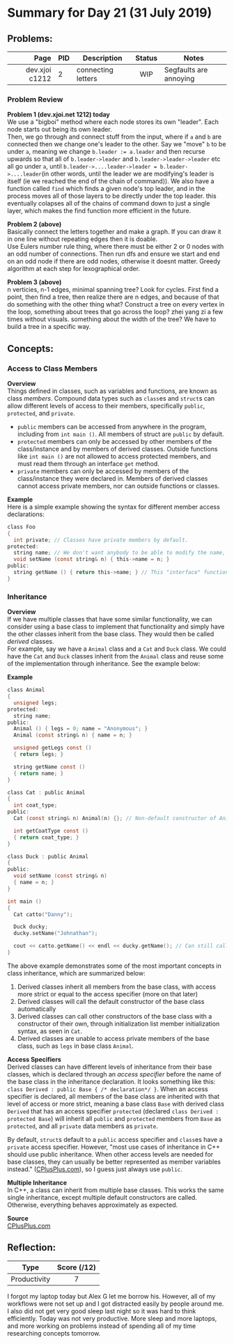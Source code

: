 # Summary for Day 21 (31 July 2019)

## Problems:
|  Page  |  PID  |  Description  |  Status  | Notes |
|-------:|-------|---------------|:--------:|-------|
  dev.xjoi c1212| 2 | connecting letters | WIP | Segfaults are annoying

### Problem Review
**Problem 1 (dev.xjoi.net 1212) today**  
We use a "bigboi" method where each node stores its own "leader". Each node starts out being its own leader.  
Then, we go through and connect stuff from the input, where if `a` and `b` are connected then we change one's leader to the other. Say we "move" `b` to be under `a`, meaning we change `b.leader := a.leader` and then recurse upwards so that all of `b.leader->leader` and `b.leader->leader->leader` etc all go under `a`, until `b.leader->....leader->leader = b.leader->....leader`(in other words, until the leader we are modifying's leader is itself (ie we reached the end of the chain of command)). We also have a function called `find` which finds a given node's top leader, and in the process moves all of those layers to be directly under the top leader. this eventually colapses all of the chains of command down to just a single layer, which makes the find function more efficient in the future.

**Problem 2 (above)**  
Basically connect the letters together and make a graph. If you can draw it in one line without repeating edges then it is doable.  
Use Eulers number rule thing, where there must be either 2 or 0 nodes with an odd number of connections. Then run dfs and ensure we start and end on an odd node if there are odd nodes, otherwise it doesnt matter. Greedy algorithm at each step for lexographical order.

**Problem 3 (above)**  
n verticies, n-1 edges, minimal spanning tree?
Look for cycles. First find a point, then find a tree, then realize there are n edges, and because of that do something with the other thing what?
Construct a tree on every vertex in the loop, something about trees that go across the loop?
zhei yang zi a few times without visuals.
something about the width of the tree? We have to build a tree in a specific way.

## Concepts:
### Access to Class Members
**Overview**  
Things defined in classes, such as variables and functions, are known as class _members_. Compound data types such as `class`es and `struct`s can allow different levels of access to their members, specifically `public`, `protected`, and `private`.  
- `public` members can be accessed from anywhere in the program, including from `int main ()`. All members of struct are `public` by default.
- `protected` members can only be accessed by other members of the class/instance and by members of derived classes. Outside functions like `int main ()` are not allowed to access protected members, and must read them through an interface `get` method.
- `private` members can only be accessed by members of the class/instance they were declared in. Members of derived classes cannot access private members, nor can outside functions or classes.

**Example**  
Here is a simple example showing the syntax for different member access declarations:
```c plus plus
class Foo
{
  int private; // Classes have private members by default.
protected:
  string name; // We don't want anybody to be able to modify the name, but members of derived classes should be allowed to.
  void setName (const string& n) { this->name = n; }
public:
  string getName () { return this->name; } // This "interface" function allows anybody to read the name but not write it.
}
```

### Inheritance
**Overview**  
If we have multiple classes that have some similar functionality, we can consider using a base class to implement that functionality and simply have the other classes inherit from the base class. They would then be called _derived_ classes.  
For example, say we have a `Animal` class and a `Cat` and `Duck` class. We could have the `Cat` and `Duck` classes inherit from the `Animal` class and reuse some of the implementation through inheritance. See the example below:

**Example**
```c plus plus
class Animal
{
  unsigned legs;
protected:
  string name;
public:
  Animal () { legs = 0; name = "Anonymous"; }
  Animal (const string& n) { name = n; }

  unsigned getLegs const ()
  { return legs; }

  string getName const ()
  { return name; }
}

class Cat : public Animal
{
  int coat_type;
public:
  Cat (const string& n) Animal(n) {}; // Non-default constructor of Animal called

  int getCoatType const ()
  { return coat_type; }
}

class Duck : public Animal
{
public:
  void setName (const string& n)
  { name = n; }
}

int main ()
{
  Cat catto("Danny");

  Duck ducky;
  ducky.setName("Johnathan");

  cout << catto.getName() << endl << ducky.getName(); // Can still call getName() of both derived classes even though that method was not explicitly declared in the derived class implementation itself
}
```
The above example demonstrates some of the most important concepts in class inheritance, which are summarized below:
1. Derived classes inherit all members from the base class, with access more strict or equal to the access specifier (more on that later)
1. Derived classes will call the default constructor of the base class automatically
1. Derived classes can call other constructors of the base class with a constructor of their own, through initialization list member initialization syntax, as seen in `Cat`.
1. Derived classes are unable to access private members of the base class, such as `legs` in base class `Animal`.

**Access Specifiers**  
Derived classes can have different levels of inheritance from their base classes, which is declared through an _access specifier_ before the name of the base class in the inheritance declaration. It looks something like this: `class Derived : public Base { /* declaration*/ }`. When an access specifier is declared, all members of the base class are inherited with that level of access or more strict, meaning a base class `Base` with derived class `Derived` that has an access specifier `protected` (declared `class Derived : protected Base`) will inherit all `public` and `protected` members from `Base` as `protected`, and all `private` data members as `private`.

By default, `struct`s default to a `public` access specifier and `class`es have a `private` access specifier. However, "most use cases of inheritance in C++ should use public inheritance. When other access levels are needed for base classes, they can usually be better represented as member variables instead." ([CPlusPlus.com](http://www.cplusplus.com/doc/tutorial/inheritance/)), so I guess just always use `public`.

**Multiple Inheritance**  
In C++, a class can inherit from multiple base classes. This works the same single inheritance, except multiple default constructors are called. Otherwise, everything behaves approximately as expected.

**Source**  
[CPlusPlus.com](http://www.cplusplus.com/doc/tutorial/inheritance/#inheritance)


## Reflection:
|  Type  |  Score (/12)  |
|--------|:-------------:|
Productivity | 7

I forgot my laptop today but Alex G let me borrow his. However, all of my workflows were not set up and I got distracted easily by people around me. I also did not get very good sleep last night so it was hard to think efficiently. Today was not very productive. More sleep and more laptops, and more working on problems instead of spending all of my time researching concepts tomorrow.
